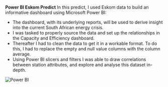 **Power BI Eskom Predict**
In this predict, I used Eskom data to build an informative dashboard using Microsoft Power BI: 

- The dashboard, with its underlying reports, will be used to derive insight into the current South African energy crisis. 
- I was tasked to properly source the data and set up the relationships in the Capacity and Efficiency dashboard. 
- Thereafter I had to clean the data to get it in a workable format. To do this, I had to replace the empty and null value columns with the column average. 
- Using Power BI slicers and filters I was able to draw correlations between station attributes, and explore and analyse this dataset in-depth.

![Power BI]( https://www.strategix.co.za/wp-content/uploads/2021/11/Power-BI-Animated.gif)

